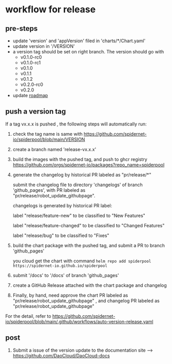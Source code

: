 # workflow for release

## pre-steps

* update 'version' and 'appVersion' filed in 'charts/*/Chart.yaml'
* update version in '/VERSION'
* a version tag should be set on right branch. The version should go with
  * v0.1.0-rc0
  * v0.1.0-rc1
  * v0.1.0
  * v0.1.1
  * v0.1.2
  * v0.2.0-rc0
  * v0.2.0
* update [roadmap](./roadmap.md)

## push a version tag

If a tag vx.x.x is pushed , the following steps will automatically run:

1. check the tag name is same with <https://github.com/spidernet-io/spiderpool/blob/main/VERSION>

2. create a branch named 'release-vx.x.x'

3. build the images with the pushed tag, and push to ghcr registry <https://github.com/orgs/spidernet-io/packages?repo_name=spiderpool>

4. generate the changelog by historical PR labeled as "pr/release/*"

    submit the changelog file to directory 'changelogs' of branch 'github_pages', with PR labeled as "pr/release/robot_update_githubpage".

    changelogs is generated by historical PR label:

    label "release/feature-new" to be classified to "New Features"

    label "release/feature-changed" to be classified to "Changed Features"

    label "release/bug" to be classified to "Fixes"

5. build the chart package with the pushed tag, and submit a PR to branch 'github_pages'

    you cloud get the chart with command `helm repo add spiderpool https://spidernet-io.github.io/spiderpool`

6. submit '/docs' to '/docs' of branch 'github_pages'

7. create a GitHub Release attached with the chart package and changelog

8. Finally, by hand, need approve the chart PR labeled as "pr/release/robot_update_githubpage" , and changelog PR labeled as "pr/release/robot_update_githubpage"

For the detail, refer to <https://github.com/spidernet-io/spiderpool/blob/main/.github/workflows/auto-version-release.yaml>

## post

1. Submit a issue of the version update to the documentation site --> <https://github.com/DaoCloud/DaoCloud-docs>
